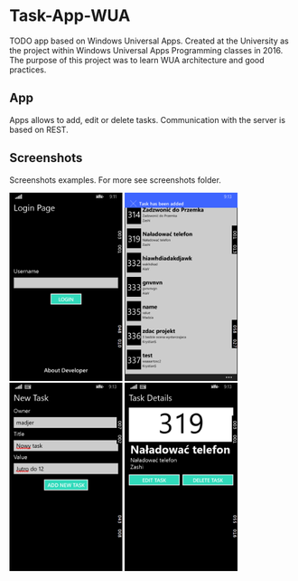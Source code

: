 # Task-App-WUA
TODO app based on Windows Universal Apps. Created at the University as the project within Windows Universal Apps Programming classes in 2016. The purpose of this project was to learn WUA architecture and good practices.

## App
Apps allows to add, edit or delete tasks. Communication with the server is based on REST.

## Screenshots
Screenshots examples. For more see screenshots folder.  
  
<img src="screenshots/Screenshot 1.png" width="200"> <img src="screenshots/Screenshot 4.png" width="200"> <img src="screenshots/Screenshot 5.png" width="200"> <img src="screenshots/Screenshot 6.png" width="200">
